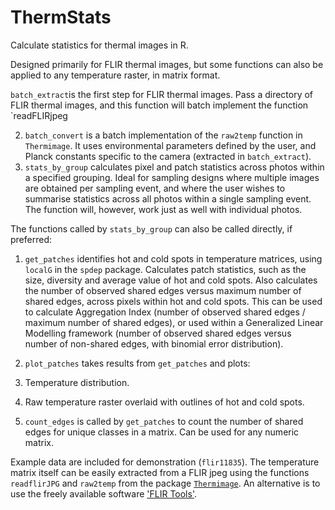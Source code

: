 # ThermStats

Calculate statistics for thermal images in R.

Designed primarily for FLIR thermal images, but some functions can also be applied to any temperature raster, in matrix format.

`batch_extract`is the first step for FLIR thermal images. Pass a directory of FLIR thermal images, and this function will batch implement the function `readFLIRjpeg

2. `batch_convert` is a batch implementation of the `raw2temp` function in `Thermimage`. It uses environmental parameters defined by the user, and Planck constants specific to the camera (extracted in `batch_extract`).
3. `stats_by_group` calculates pixel and patch statistics across photos within a specified grouping. Ideal for sampling designs where multiple images are obtained per sampling event, and where the user wishes to summarise statistics across all photos within a single sampling event. The function will, however, work just as well with individual photos.

The functions called by `stats_by_group` can also be called directly, if preferred:

1. `get_patches` identifies hot and cold spots in temperature matrices, using `localG` in the `spdep` package. Calculates patch statistics, such as the size, diversity and average value of hot and cold spots. Also calculates the number of observed shared edges versus maximum number of shared edges, across pixels within hot and cold spots. This can be used to calculate Aggregation Index (number of observed shared edges / maximum number of shared edges), or used within a Generalized Linear Modelling framework (number of observed shared edges versus number of non-shared edges, with binomial error distribution).

2. `plot_patches` takes results from `get_patches` and plots:
  1. Temperature distribution.
  2. Raw temperature raster overlaid with outlines of hot and cold spots.
  
3. `count_edges` is called by `get_patches` to count the number of shared edges for unique classes in a matrix. Can be used for any numeric matrix.
  
 Example data are included for demonstration (`flir11835`). The temperature matrix itself can be easily extracted from a FLIR jpeg using the functions `readflirJPG` and `raw2temp` from the package [`Thermimage`](https://CRAN.R-project.org/package=Thermimage). An alternative is to use the freely available software ['FLIR Tools'](http://www.flir.com/instruments/display/?id=54865). 
